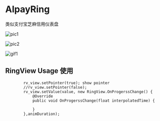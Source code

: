 # AlpayRing
类似支付宝芝麻信用仪表盘

![pic1](https://github.com/ldoublem/AlpayRing/blob/master/app/pic/1.png)

![pic2](https://github.com/ldoublem/AlpayRing/blob/master/app/pic/2.png)

![gif1](https://github.com/ldoublem/AlpayRing/blob/master/app/pic/gif1.gif)

## RingView Usage 使用
```
        rv_view.setPointer(true); show pointer
        //rv_view.setPointer(false);
        rv_view.setValue(value, new RingView.OnProgerssChange() {
            @Override
            public void OnProgerssChange(float interpolatedTime) {

            }
        },animDuration);
```


